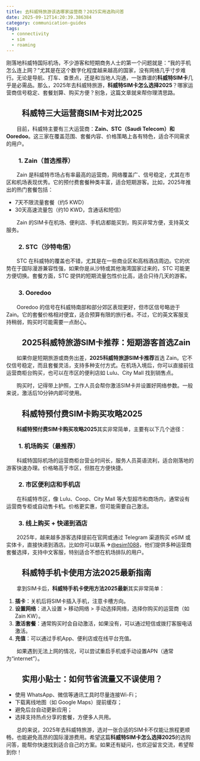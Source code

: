 ```yaml
---
title: 去科威特旅游该选哪家运营商？2025实用选购问答
date: 2025-09-12T14:20:39.386384
category: communication-guides
tags:
  - connectivity
  - sim
  - roaming
---
```


刚落地科威特国际机场，不少游客和短期商务人士的第一个问题就是：“我的手机怎么连上网？”尤其是在这个数字化程度越来越高的国家，没有网络几乎寸步难行。无论是导航、打车、查景点，还是和当地人沟通，一张靠谱的**科威特SIM卡**几乎是必需品。那么，2025年去科威特旅游，**科威特SIM卡怎么选择2025**？哪家运营商信号稳定、套餐划算、购买方便？别急，这篇文章就来帮你理清思路。

## 　　科威特三大运营商SIM卡对比2025

　　目前，科威特主要有三大运营商：**Zain、STC（Saudi Telecom）和 Ooredoo**。这三家在覆盖范围、套餐内容、价格策略上各有特色，适合不同需求的用户。

### 　　1. Zain（首选推荐）

　　Zain 是科威特市场占有率最高的运营商，网络覆盖广、信号稳定，尤其在市区和机场表现优秀。它的预付费套餐种类丰富，适合短期游客。比如，2025年推出的热门套餐包括：

- 7天不限流量套餐（约5 KWD）
- 30天高速流量包（约10 KWD，含通话和短信）

　　Zain 的SIM卡在机场、便利店、手机店都能买到，购买非常方便，支持英文服务。

### 　　2. STC（沙特电信）

　　STC 在科威特的覆盖也不错，尤其是在一些商业区和高档酒店周边。它的优势在于国际漫游兼容性强，如果你是从沙特或其他海湾国家过来的，STC 可能更方便切换。套餐方面，STC 提供的短期流量包性价比高，适合只待几天的游客。

### 　　3. Ooredoo

　　Ooredoo 的信号在科威特南部和部分郊区表现更好，但市区信号略逊于 Zain。它的套餐价格相对便宜，适合预算有限的旅行者。不过，它的英文客服支持稍弱，购买时可能需要一点耐心。

## 　　2025科威特旅游SIM卡推荐：短期游客首选Zain

　　如果你是短期旅游或商务出差，**2025科威特旅游SIM卡推荐**首选 Zain。它不仅信号稳定，而且套餐灵活，支持多种支付方式。在机场入境后，你可以直接前往运营商柜台购买，也可以在市区的便利店如 Lulu、City Mall 找到销售点。

　　购买时，记得带上护照，工作人员会帮你激活SIM卡并设置好网络参数。一般来说，激活后10分钟内即可使用。

## 　　科威特预付费SIM卡购买攻略2025

　　**科威特预付费SIM卡购买攻略2025**其实非常简单，主要有以下几个途径：

### 　　1. 机场购买（最推荐）

　　科威特国际机场的运营商柜台营业时间长，服务人员英语流利，适合刚落地的游客快速办理。价格略高于市区，但胜在方便快捷。

### 　　2. 市区便利店和手机店

　　在科威特市区，像 Lulu、Coop、City Mall 等大型超市和商场内，通常设有运营商专柜或自动售卡机。价格更实惠，但可能需要自己激活。

### 　　3. 线上购买 + 快递到酒店

　　2025年，越来越多游客选择提前在官网或通过 Telegram 渠道购买 eSIM 或实体卡，直接快递到酒店。比如你可以联系 ✈[@esim1088](https://t.me/s/esim1088)，他们提供多种运营商套餐选择，支持中文客服，特别适合不想在机场排队的用户。

## 　　科威特手机卡使用方法2025最新指南

　　拿到SIM卡后，**科威特手机卡使用方法2025最新**其实非常简单：

1. **插卡**：关机后将SIM卡插入手机，注意卡槽方向。
2. **设置网络**：进入设置 > 移动网络 > 手动选择网络，选择你购买的运营商（如 Zain KW）。
3. **激活套餐**：通常购买时会自动激活，如果没有，可以通过短信或拨打客服电话激活。
4. **充值**：可以通过手机App、便利店或在线平台充值。

　　如果遇到无法上网的情况，可以尝试重启手机或手动设置APN（通常为“internet”）。

## 　　实用小贴士：如何节省流量又不误使用？

- 使用 WhatsApp、微信等通讯工具时尽量连接Wi-Fi；
- 下载离线地图（如 Google Maps）提前缓存；
- 避免后台自动更新应用；
- 选择支持热点分享的套餐，方便多人共用。

　　总的来说，2025年去科威特旅游，选对一张合适的SIM卡不仅能让旅程更顺畅，也能避免高昂的国际漫游费用。希望这篇**科威特SIM卡怎么选择2025**的选购问答，能帮你快速找到适合自己的方案。如果还有疑问，也欢迎留言交流，希望帮到你！